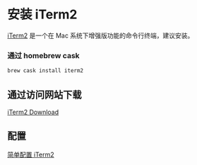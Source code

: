 # 安装 iTerm2

[iTerm2](https://www.iterm2.com/) 是一个在 Mac 系统下增强版功能的命令行终端，建议安装。

### 通过 homebrew cask

```bash
brew cask install iterm2
```

## 通过访问网站下载

[iTerm2 Download](https://iterm2.com/downloads/stable/latest)

## 配置

[简单配置 iTerm2](/config/iterm2.md)
